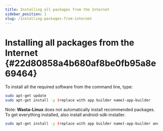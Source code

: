 ```yaml
---
title: Installing all packages from the Internet
sidebar_position: 1
slug: /installing-packages-from-internet
---
```




# **Installing all packages from the Internet** {#22d80858a4b680af8be0fb95a8e69464}


To install all the required software from the command line, type:


```bash
sudo apt-get update
sudo apt-get install -y (replace with app builder name)-app-builder
```


Note: **Wasta-Linux** does not automatically install recommended packages.  To get everything installed, also install android-sdk-installer.


```bash
sudo apt-get install -y (replace with app builder name)-app-builder android-sdk-installer
```

